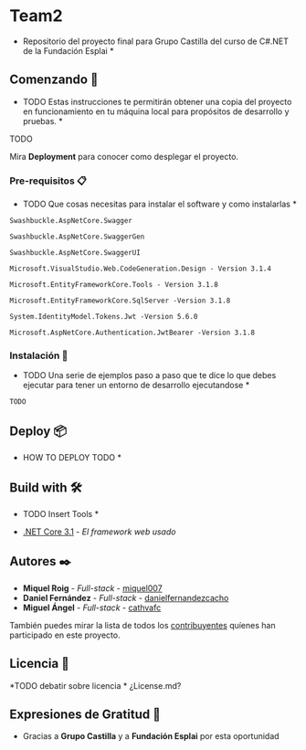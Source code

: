 # Team2 

* Repositorio del proyecto final para Grupo Castilla del curso de C#.NET de la Fundación Esplai *

## Comenzando 🚀

* TODO Estas instrucciones te permitirán obtener una copia del proyecto en funcionamiento en tu máquina local para propósitos de desarrollo y pruebas. *

TODO

Mira **Deployment** para conocer como desplegar el proyecto.


### Pre-requisitos 📋

* TODO Que cosas necesitas para instalar el software y como instalarlas *


```
Swashbuckle.AspNetCore.Swagger 

Swashbuckle.AspNetCore.SwaggerGen

Swashbuckle.AspNetCore.SwaggerUI

Microsoft.VisualStudio.Web.CodeGeneration.Design - Version 3.1.4

Microsoft.EntityFrameworkCore.Tools - Version 3.1.8

Microsoft.EntityFrameworkCore.SqlServer -Version 3.1.8

System.IdentityModel.Tokens.Jwt -Version 5.6.0

Microsoft.AspNetCore.Authentication.JwtBearer -Version 3.1.8
```

### Instalación 🔧

* TODO Una serie de ejemplos paso a paso que te dice lo que debes ejecutar para tener un entorno de desarrollo ejecutandose *

```
TODO
```

## Deploy 📦

* HOW TO DEPLOY TODO *

## Build with 🛠️

* TODO Insert Tools *

* [.NET Core 3.1](https://docs.microsoft.com/es-es/dotnet/core/whats-new/dotnet-core-3-1) - *El framework web usado*

## Autores ✒️

* **Miquel Roig** - *Full-stack* - [miquel007](https://github.com/miquel007)
* **Daniel Fernández** - *Full-stack* - [danielfernandezcacho](https://github.com/danielfernandezcacho)
* **Miguel Ángel** - *Full-stack* - [cathvafc](https://github.com/cathvafc)

También puedes mirar la lista de todos los [contribuyentes](https://github.com/your/project/contributors) quíenes han participado en este proyecto. 

## Licencia 📄

*TODO debatir sobre licencia * ¿License.md?

## Expresiones de Gratitud 🎁

* Gracias a **Grupo Castilla** y a **Fundación Esplai** por esta oportunidad
